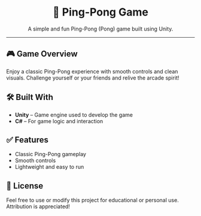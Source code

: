 <h1 align="center">🏓 Ping-Pong Game</h1>

<p align="center">
  A simple and fun Ping-Pong (Pong) game built using Unity.
</p>

<hr />

<h2>🎮 Game Overview</h2>

<p>
  Enjoy a classic Ping-Pong experience with smooth controls and clean visuals. Challenge yourself or your friends and relive the arcade spirit!
</p>

<h2>🛠 Built With</h2>

<ul>
  <li><strong>Unity</strong> – Game engine used to develop the game</li>
  <li><strong>C#</strong> – For game logic and interaction</li>
</ul>

<h2>✅ Features</h2>

<ul>
  <li>Classic Ping-Pong gameplay</li>
  <li>Smooth controls</li>
  <li>Lightweight and easy to run</li>
</ul>

<h2>📃 License</h2>

<p>
  Feel free to use or modify this project for educational or personal use. Attribution is appreciated!
</p>
